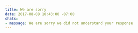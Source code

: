 ```yaml
---
title: We are sorry
date: 2017-08-08 10:43:00 -07:00
chats:
- message: We are sorry we did not understand your response
---
```


